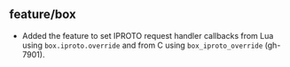 ## feature/box

* Added the feature to set IPROTO request handler callbacks from Lua using
  `box.iproto.override` and from C using `box_iproto_override` (gh-7901).
